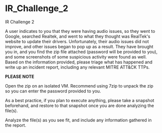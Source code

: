 # IR_Challenge_2
IR Challenge 2

A user indicates to you that they were having audio issues, so they went to Google, searched Realtek, and went to what they thought was RealTek's website to update their drivers. Unfortunately, their audio issues did not improve, and other issues began to pop up as a result. They have brought you in, and you find the zip file attached (password will be provided to you), and some screenshots of some suspicious activity were found as well. Based on the information provided, please triage what has happened and write up an incident report, including any relevant MITRE ATT&CK TTPs.

**PLEASE NOTE**


Open the zip on an isolated VM. Recommend using 7zip to unpack the zip so you can enter the password provided to you. 

As a best practice, if you plan to execute anything, please take a snapshot beforehand, and restore to that snapshot once you are done analyzing the file(s).

Analyze the file(s) as you see fit, and include any information gathered in the report. 
